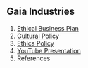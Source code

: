 ## Gaia Industries
1. [Ethical Business Plan](/Ethical_Business_Plan)
2. [Cultural Policy](/Cultural_Policy.md)
3. [Ethics Policy](/Ethics_Policy)
4. [YouTube Presentation](/YouTube_Presentation)
5. References
